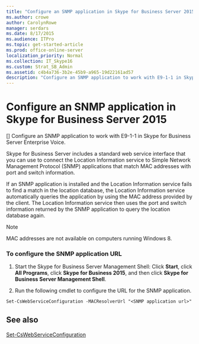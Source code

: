 ```yaml
---
title: "Configure an SNMP application in Skype for Business Server 2015"
ms.author: crowe
author: CarolynRowe
manager: serdars
ms.date: 8/17/2015
ms.audience: ITPro
ms.topic: get-started-article
ms.prod: office-online-server
localization_priority: Normal
ms.collection: IT_Skype16
ms.custom: Strat_SB_Admin
ms.assetid: c4b4a736-3b2e-45b9-a965-19d22161ad57
description: "Configure an SNMP application to work with E9-1-1 in Skype for Business Server Enterprise Voice."
---
```


# Configure an SNMP application in Skype for Business Server 2015
[]
Configure an SNMP application to work with E9-1-1 in Skype for Business Server Enterprise Voice. 
  
Skype for Business Server includes a standard web service interface that you can use to connect the Location Information service to Simple Network Management Protocol (SNMP) applications that match MAC addresses with port and switch information. 
  
If an SNMP application is installed and the Location Information service fails to find a match in the location database, the Location Information service automatically queries the application by using the MAC address provided by the client. The Location Information service then uses the port and switch information returned by the SNMP application to query the location database again.
  
> [!NOTE]
> MAC addresses are not available on computers running Windows 8. 
  
### To configure the SNMP application URL

1.  Start the Skype for Business Server Management Shell: Click **Start**, click **All Programs**, click **Skype for Business 2015**, and then click **Skype for Business Server Management Shell**.
    
2. Run the following cmdlet to configure the URL for the SNMP application. 
    
  ```
  Set-CsWebServiceConfiguration -MACResolverUrl "<SNMP application url>" 
  ```

## See also

#### 

[Set-CsWebServiceConfiguration](../../manage/management-shell/set-cswebserviceconfiguration.md)

